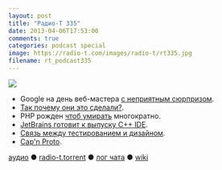 ```yaml
---
layout: post
title: "Радио-Т 335"
date: 2013-04-06T17:53:00
comments: true
categories: podcast special
image: https://radio-t.com/images/radio-t/rt335.jpg
filename: rt_podcast335
---
```

![](https://radio-t.com/images/radio-t/rt335.jpg)

* Google на день веб-мастера [c неприятным сюрпризом](http://habrahabr.ru/post/175377/).
* [Так почему они это сделали?](http://www.zdnet.com/the-real-reason-why-google-forked-webkit-7000013514/).
* PHP рожден [чтоб умирать](http://software-gunslinger.tumblr.com/post/47131406821/php-is-meant-to-die) многократно.
* [JetBrains готовит к выпуску С++ IDE](http://habrahabr.ru/post/175297/).
* [Связь между тестированием и дизайном](http://fespinoza.github.com/blog/2013/03/31/talk-review-the-deep-synergy-between-testability-and-good-design/).
* [Cap'n Proto](http://kentonv.github.com/capnproto/index.html).

[аудио](http://cdn.radio-t.com/rt_podcast335.mp3) ● [radio-t.torrent](http://cdn.radio-t.com/torrents/rt_podcast335.mp3.torrent) ● [лог чата](http://chat.radio-t.com/logs/radio-t-335.html) ● [wiki](http://wiki.radio-t.com/%D0%92%D1%8B%D0%BF%D1%83%D1%81%D0%BA_335)<audio src="http://cdn.radio-t.com/rt_podcast335.mp3" preload="none"></audio>
